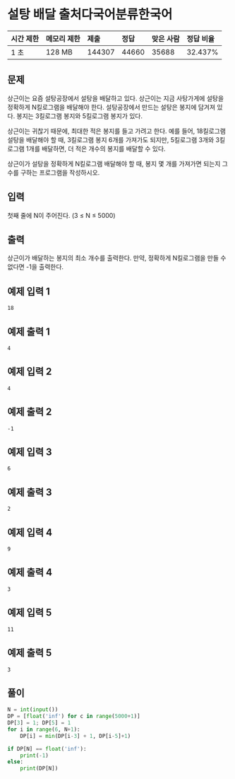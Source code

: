 

# 설탕 배달 출처다국어분류한국어  

| 시간 제한 | 메모리 제한 | 제출   | 정답  | 맞은 사람 | 정답 비율 |
| :-------- | :---------- | :----- | :---- | :-------- | :-------- |
| 1 초      | 128 MB      | 144307 | 44660 | 35688     | 32.437%   |

## 문제

상근이는 요즘 설탕공장에서 설탕을 배달하고 있다. 상근이는 지금 사탕가게에 설탕을 정확하게 N킬로그램을 배달해야 한다. 설탕공장에서 만드는 설탕은 봉지에 담겨져 있다. 봉지는 3킬로그램 봉지와 5킬로그램 봉지가 있다.

상근이는 귀찮기 때문에, 최대한 적은 봉지를 들고 가려고 한다. 예를 들어, 18킬로그램 설탕을 배달해야 할 때, 3킬로그램 봉지 6개를 가져가도 되지만, 5킬로그램 3개와 3킬로그램 1개를 배달하면, 더 적은 개수의 봉지를 배달할 수 있다.

상근이가 설탕을 정확하게 N킬로그램 배달해야 할 때, 봉지 몇 개를 가져가면 되는지 그 수를 구하는 프로그램을 작성하시오.

## 입력

첫째 줄에 N이 주어진다. (3 ≤ N ≤ 5000)

## 출력

상근이가 배달하는 봉지의 최소 개수를 출력한다. 만약, 정확하게 N킬로그램을 만들 수 없다면 -1을 출력한다.

## 예제 입력 1 

```
18
```

## 예제 출력 1 

```
4
```

## 예제 입력 2 

```
4
```

## 예제 출력 2 

```
-1
```

## 예제 입력 3 

```
6
```

## 예제 출력 3 

```
2
```

## 예제 입력 4 

```
9
```

## 예제 출력 4 

```
3
```

## 예제 입력 5 

```
11
```

## 예제 출력 5 

```
3
```



## 풀이 

```python
N = int(input())
DP = [float('inf') for c in range(5000+1)]
DP[3] = 1; DP[5] = 1
for i in range(6, N+1): 
    DP[i] = min(DP[i-3] + 1, DP[i-5]+1)

if DP[N] == float('inf'): 
    print(-1)
else:
    print(DP[N])
```

